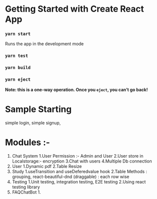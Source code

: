 # Getting Started with Create React App
### `yarn start`
Runs the app in the development mode
### `yarn test`
### `yarn build`
### `yarn eject`
**Note: this is a one-way operation. Once you `eject`, you can’t go back!**

# Sample Starting
simple login,
simple signup,

# Modules :- 
1. Chat System 
    1.User Permission :- Admin and User 
    2.User store in Localstorage:- encryption
    3.Chat with users
    4.Multiple Db connection
2. User
    1.Dynamic pdf 
    2.Table Resize
3. Study 
    1.useTransition and useDeferedvalue hook
    2.Table Methods : 
        grouping,
        react-beautiful-dnd (draggable) : each row wise
4. Testing
    1.Unit testing, integration testing, E2E testing
    2.Using react testing library
5. FAQChatBot
    1.
